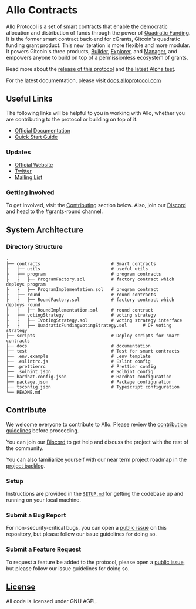 # Allo Contracts

Allo Protocol is a set of smart contracts that enable the democratic allocation
and distribution of funds through the power of [Quadratic
Funding](https://papers.ssrn.com/sol3/papers.cfm?abstract_id=3243656). It is the
former smart contract back-end for cGrants, Gitcoin's quadratic funding grant
product. This new iteration is more flexible and more modular. It powers
Gitcoin's three products,
[Builder](https://github.com/gitcoinco/grants-round/tree/main/packages/builder),
[Explorer](https://github.com/gitcoinco/grants-round/tree/main/packages/grant-explorer),
and
[Manager](https://github.com/gitcoinco/grants-round/tree/main/packages/round-manager),
and empowers anyone to build on top of a permissionless ecosystem of grants.

Read more about the [release of this
protocol](https://go.gitcoin.co/blog/introduction-to-grants-protocol) and [the
latest Alpha
test](https://go.gitcoin.co/blog/announcing-the-gitcoin-alpha-tests).

For the latest documentation, please visit
[docs.alloprotocol.com](docs.alloprotocol.com)

## Useful Links

The following links will be helpful to you in working with Allo, whether you are
contributing to the protocol or building on top of it.

- [Official Documentation]()
- [Quick Start Guide]()

### Updates

- [Official Website]()
- [Twitter]()
- [Mailing List]()

### Getting Involved

To get involved, visit the [Contributing](#contribute) section below. Also, join
our [Discord](https://discord.gg/gitcoin) and head to the #grants-round channel.

## System Architecture

<!-- Provide an architectural diagram of the protocol that someone can use to get
familiar with the system -->

### Directory Structure

```
.
├── contracts                           # Smart contracts
├   ├── utils                           # useful utils
├   ├── program                         # program contracts
├   ├   ├── ProgramFactory.sol          # factory contract which deploys program
├   ├   ├── ProgramImplementation.sol   # program contract
├   ├── round                           # round contracts
├   ├   ├── RoundFactory.sol            # factory contract which deploys round
├   ├   ├── RoundImplementation.sol     # round contract 
├   ├── votingStrategy                  # voting strategy
├   ├   ├── IVotingStrategy.sol         # voting strategy interface
├   ├   ├── QuadraticFundingVotingStrategy.sol      # QF voting strategy
├── scripts                             # Deploy scripts for smart contracts
├── docs                                # documentation 
├── test                                # Test for smart contracts
├── .env.example                        # .env template
├── .eslintrc.js                        # Eslint config
├── .prettierrc                         # Prettier config
├── .solhint.json                       # Solhint config
├── hardhat.config.json                 # Hardhat configuration
├── package.json                        # Package configuration
├── tsconfig.json                       # Typescript configuration
└── README.md
```

## Contribute

<!-- Welcome message, encouraging contribution -->
We welcome everyone to contribute to Allo. Please review the [contribution
guidelines]() before proceeding.

You can join our [Discord](https://discord.gg/gitcoin) to get help and discuss
the project with the rest of the community.

You can also familiarize yourself with our near term project roadmap in the
[project backlog](https://github.com/orgs/gitcoinco/projects/7).

### Setup

<!-- Summary and link to the Setup instructions -->
Instructions are provided in the [`SETUP.md`](./SETUP.md) for getting the
codebase up and running on your local machine.

### Submit a Bug Report

<!-- Instructions on how to submit a bug report. GH Issue for bugs, bug bounty
program for security vulnerabilties. -->

For non-security-critical bugs, you can open a [public
issue](https://github.com/gitcoinco/grants-round/issues/new?assignees=&labels=bug&template=bug.md&title=)
on this repository, but please follow our issue guidelines for doing so.

### Submit a Feature Request

<!-- How to submit a feature request -->
To request a feature be added to the protocol, please open a [public issue](https://github.com/gitcoinco/grants-round/issues/new?assignees=&labels=&template=feature_request.md&title=), but please follow our issue guidelines for doing so.

## [License](../../LICENSE)

All code is licensed under GNU AGPL.
<!-- Link to the license -->
